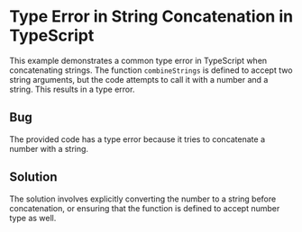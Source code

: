 # Type Error in String Concatenation in TypeScript

This example demonstrates a common type error in TypeScript when concatenating strings. The function `combineStrings` is defined to accept two string arguments, but the code attempts to call it with a number and a string. This results in a type error.

## Bug

The provided code has a type error because it tries to concatenate a number with a string.

## Solution

The solution involves explicitly converting the number to a string before concatenation, or ensuring that the function is defined to accept number type as well.